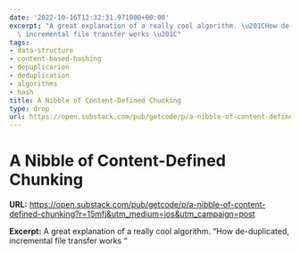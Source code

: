 ```yaml
---
date: '2022-10-16T12:32:31.971000+00:00'
excerpt: "A great explanation of a really cool algorithm. \u201CHow de-duplicated,\
  \ incremental file transfer works \u201C"
tags:
- data-structure
- content-based-hashing
- depuplicarion
- deduplication
- algorithms
- hash
title: A Nibble of Content-Defined Chunking
type: drop
url: https://open.substack.com/pub/getcode/p/a-nibble-of-content-defined-chunking?r=15mfj&utm_medium=ios&utm_campaign=post
---
```


# A Nibble of Content-Defined Chunking

**URL:** https://open.substack.com/pub/getcode/p/a-nibble-of-content-defined-chunking?r=15mfj&utm_medium=ios&utm_campaign=post

**Excerpt:** A great explanation of a really cool algorithm. “How de-duplicated, incremental file transfer works “

